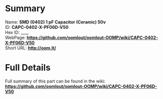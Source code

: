 
Summary
=================
  
Name: __SMD (0402) 1 pF Capacitor (Ceramic) 50v__    
ID: __CAPC-0402-X-PF06D-V50__   
Hex ID: ____   
WebPage: __https://github.com/oomlout/oomlout-OOMP/wiki/CAPC-0402-X-PF06D-V50__   
Short URL: __http://oom.lt/__   

Full Details
==========================
Full summary of this part can be found in the wiki:   
__https://github.com/oomlout/oomlout-OOMP/wiki/CAPC-0402-X-PF06D-V50__    


